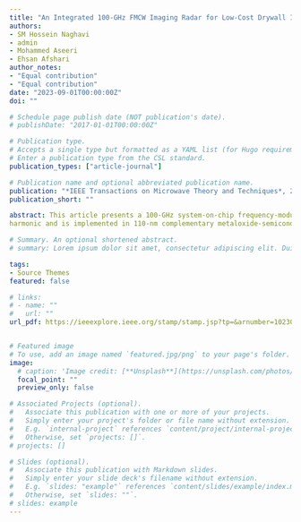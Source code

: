 ```yaml
---
title: "An Integrated 100-GHz FMCW Imaging Radar for Low-Cost Drywall Inspection"
authors:
- SM Hossein Naghavi
- admin
- Mohammed Aseeri
- Ehsan Afshari
author_notes:
- "Equal contribution"
- "Equal contribution"
date: "2023-09-01T00:00:00Z"
doi: ""

# Schedule page publish date (NOT publication's date).
# publishDate: "2017-01-01T00:00:00Z"

# Publication type.
# Accepts a single type but formatted as a YAML list (for Hugo requirements).
# Enter a publication type from the CSL standard.
publication_types: ["article-journal"]

# Publication name and optional abbreviated publication name.
publication: "*IEEE Transactions on Microwave Theory and Techniques*, 2023"
publication_short: ""

abstract: This article presents a 100-GHz system-on-chip frequency-modulated continuous-wave (FMCW) radar for lowcost drywall inspection. The radar operates at the second
harmonic and is implemented in 110-nm complementary metaloxide-semiconductor (CMOS) with fmax = 82 GHz, significantly lowering the fabrication cost. On the transmitter (TX) side, a double negative resistance technique is proposed to support oscillation startup at the fundamental frequency above (fmax/2). The radar radiates from 95.8 to 100.1 GHz, with a maximum equivalent-isotropically radiated power (EIRP) of 2.6 dBm and 1.3-dB power fluctuation. A modified folded slot as TX antenna provides GTX = 11.4 dBi and a broadband impedance matching. On the receiver (RX) part, a folded dipole antenna plays the role of a multifunctional electromagnetic structure that, at the second harmonic, it is a receiving antenna with GRX = 8.8 dBi. At the fundamental frequency, it maximizes the voltage swing across subharmonic mixer transistors using a voltage doubling mechanism, boosting the mixer conversion gain by, ideally, 12 dB. The chip has a die size of 3.3 mm2 and consumes 196 mW of dc power. Also, offset focal-plane imaging is introduced, which reduces the complexity and cost of the imager. Several images from the infrastructures within drywalls have been taken with the best lateral resolution of 8.4 mm and the measured range resolution of 5.1 cm with rectangular windowing. These qualities make this system a low-cost millimeter-wave imager that provides helpful data for plumbers and handypersons before starting a building renovation.

# Summary. An optional shortened abstract.
# summary: Lorem ipsum dolor sit amet, consectetur adipiscing elit. Duis posuere tellus ac convallis placerat. Proin tincidunt magna sed ex sollicitudin condimentum.

tags:
- Source Themes
featured: false

# links:
# - name: ""
#   url: ""
url_pdf: https://ieeexplore.ieee.org/stamp/stamp.jsp?tp=&arnumber=10230998


# Featured image
# To use, add an image named `featured.jpg/png` to your page's folder. 
image:
  # caption: 'Image credit: [**Unsplash**](https://unsplash.com/photos/jdD8gXaTZsc)'
  focal_point: ""
  preview_only: false

# Associated Projects (optional).
#   Associate this publication with one or more of your projects.
#   Simply enter your project's folder or file name without extension.
#   E.g. `internal-project` references `content/project/internal-project/index.md`.
#   Otherwise, set `projects: []`.
# projects: []

# Slides (optional).
#   Associate this publication with Markdown slides.
#   Simply enter your slide deck's filename without extension.
#   E.g. `slides: "example"` references `content/slides/example/index.md`.
#   Otherwise, set `slides: ""`.
# slides: example
---
```

